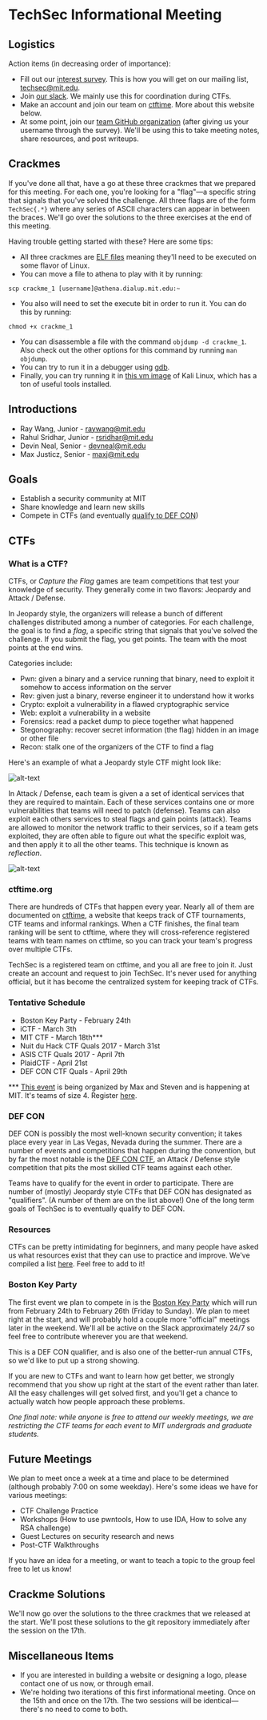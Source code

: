 # TechSec Informational Meeting

## Logistics

Action items (in decreasing order of importance):

* Fill out our [interest survey](https://goo.gl/forms/Z996dPHf5jNzRyLx2). This is how you will get on our mailing list, techsec@mit.edu.
* Join [our slack](https://techsec-mit.slack.com/signup). We mainly use this for coordination during CTFs.
* Make an account and join our team on [ctftime](https://ctftime.org/team/24526). More about this website below.
* At some point, join our [team GitHub organization](https://github.com/TechSecCTF) (after giving us your username through the survey). We'll be using this to take meeting notes, share resources, and post writeups.

## Crackmes

If you've done all that, have a go at these three crackmes that we prepared for this meeting. For each one, you're looking for a "flag"—a specific string that signals that you've solved the challenge. All three flags are of the form `TechSec{.*}` where any series of ASCII characters can appear in between the braces. We'll go over the solutions to the three exercises at the end of this meeting.

Having trouble getting started with these? Here are some tips:

* All three crackmes are [ELF files](https://en.wikipedia.org/wiki/Executable_and_Linkable_Format) meaning they'll need to be executed on some flavor of Linux.
* You can move a file to athena to play with it by running:

```
scp crackme_1 [username]@athena.dialup.mit.edu:~
```

* You also will need to set the execute bit in order to run it. You can do this by running:

```
chmod +x crackme_1
```

* You can disassemble a file with the command `objdump -d crackme_1`. Also check out the other options for this command by running `man objdump`.
* You can try to run it in a debugger using [gdb](http://www.unknownroad.com/rtfm/gdbtut/).
* Finally, you can try running it in [this vm image](https://www.dropbox.com/s/4pdiubsd8t5jyec/Kali-Linux-2016.2-vm-amd64.7z?dl=0) of Kali Linux, which has a ton of useful tools installed.

## Introductions

* Ray Wang, Junior - raywang@mit.edu
* Rahul Sridhar, Junior - rsridhar@mit.edu
* Devin Neal, Senior - devneal@mit.edu
* Max Justicz, Senior - maxj@mit.edu

## Goals

* Establish a security community at MIT
* Share knowledge and learn new skills
* Compete in CTFs (and eventually [qualify to DEF CON](https://legitbs.net/))


## CTFs

### What is a CTF?

CTFs, or *Capture the Flag* games are team competitions that test your knowledge of security. They generally come in two flavors: Jeopardy and Attack / Defense.

In Jeopardy style, the organizers will release a bunch of different challenges distributed among a number of categories. For each challenge, the goal is to find a *flag*, a specific string that signals that you've solved the challenge. If you submit the flag, you get points. The team with the most points at the end wins.

Categories include:

* Pwn: given a binary and a service running that binary, need to exploit it somehow to access information on the server
* Rev: given just a binary, reverse engineer it to understand how it works
* Crypto: exploit a vulnerability in a flawed cryptographic service
* Web: exploit a vulnerability in a website
* Forensics: read a packet dump to piece together what happened
* Stegonography: recover secret information (the flag) hidden in an image or other file
* Recon: stalk one of the organizers of the CTF to find a flag


Here's an example of what a Jeopardy style CTF might look like:

![alt-text](https://www.dropbox.com/s/amzd4zaxa7gk87g/Screenshot%202017-02-12%2021.55.14.png?dl=1)

In Attack / Defense, each team is given a a set of identical services that they are required to maintain. Each of these services contains one or more vulnerabilities that teams will need to patch (defense). Teams can also exploit each others services to steal flags and gain points (attack). Teams are allowed to monitor the network traffic to their services, so if a team gets exploited, they are often able to figure out what the specific exploit was, and then apply it to all the other teams. This technique is known as *reflection*.

![alt-text](https://www.dropbox.com/s/jfje2ztja708djs/IMG_20160312_175714728.jpg?dl=1)

### ctftime.org

There are hundreds of CTFs that happen every year. Nearly all of them are documented on [ctftime](http://ctftime.org), a website that keeps track of CTF tournaments, CTF teams and informal rankings. When a CTF finishes, the final team ranking will be sent to ctftime, where they will cross-reference registered teams with team names on ctftime, so you can track your team's progress over multiple CTFs.

TechSec is a registered team on ctftime, and you all are free to join it. Just create an account and request to join TechSec. It's never used for anything official, but it has become the centralized system for keeping track of CTFs.

### Tentative Schedule

* Boston Key Party - February 24th
* iCTF - March 3th
* MIT CTF - March 18th***
* Nuit du Hack CTF Quals 2017 - March 31st
* ASIS CTF Quals 2017 - April 7th
* PlaidCTF - April 21st
* DEF CON CTF Quals - April 29th

*** [This event](http://ctf.mit.edu/) is being organized by Max and Steven and is happening at MIT. It's teams of size 4. Register [here](https://docs.google.com/forms/d/e/1FAIpQLScxjVlYGIa1QzgNEXhK2sG8LxEcp-A7g_rmfUSF1zRINN-Teg/viewform?c=0&w=1).

### DEF CON

DEF CON is possibly the most well-known security convention; it takes place every year in Las Vegas, Nevada during the summer. There are a number of events and competitions that happen during the convention, but by far the most notable is the [DEF CON CTF](https://legitbs.net/), an Attack / Defense style competition that pits the most skilled CTF teams against each other.

Teams have to qualify for the event in order to participate. There are number of (mostly) Jeopardy style CTFs that DEF CON has designated as "qualifiers". (A number of them are on the list above!) One of the long term goals of TechSec is to eventually qualify to DEF CON.

### Resources

CTFs can be pretty intimidating for beginners, and many people have asked us what resources exist that they can use to practice and improve. We've compiled a list [here](https://github.com/TechSecCTF/resources/blob/master/Resources%20for%20CTFs.md). Feel free to add to it!

### Boston Key Party

The first event we plan to compete in is the [Boston Key Party](https://bostonkey.party/) which will run from February 24th to February 26th (Friday to Sunday). We plan to meet right at the start, and will probably hold a couple more "official" meetings later in the weekend. We'll all be active on the Slack approximately 24/7 so feel free to contribute wherever you are that weekend.

This is a DEF CON qualifier, and is also one of the better-run annual CTFs, so we'd like to put up a strong showing.

If you are new to CTFs and want to learn how get better, we strongly recommend that you show up right at the start of the event rather than later. All the easy challenges will get solved first, and you'll get a chance to actually watch how people approach these problems.

*One final note: while anyone is free to attend our weekly meetings, we are restricting the CTF teams for each event to MIT undergrads and graduate students.*

## Future Meetings

We plan to meet once a week at a time and place to be determined (although probably 7:00 on some weekday). Here's some ideas we have for various meetings:

* CTF Challenge Practice
* Workshops (How to use pwntools, How to use IDA, How to solve any RSA challenge)
* Guest Lectures on security research and news
* Post-CTF Walkthroughs

If you have an idea for a meeting, or want to teach a topic to the group feel free to let us know!

## Crackme Solutions

We'll now go over the solutions to the three crackmes that we released at the start. We'll post these solutions to the git repository immediately after the session on the 17th.

## Miscellaneous Items

* If you are interested in building a website or designing a logo, please contact one of us now, or through email.
* We're holding two iterations of this first informational meeting. Once on the 15th and once on the 17th. The two sessions will be identical—there's no need to come to both.
